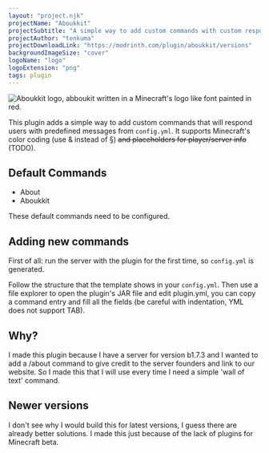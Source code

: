 ```yaml
---
layout: "project.njk"
projectName: "Aboukkit"
projectSubtitle: "A simple way to add custom commands with custom responses to your server."
projectAuthor: "tenkuma"
projectDownloadLink: "https://modrinth.com/plugin/aboukkit/versions"
backgroundImageSize: "cover"
logoName: "logo"
logoExtension: "png"
tags: plugin
---
```


![Aboukkit logo, abboukit written in a Minecraft's logo like font painted in red.](https://cdn.modrinth.com/data/cached_images/94b1f813f8e15f82dddcffa5284c92e59cb93b27.png)

This plugin adds a simple way to add custom commands that will respond users with predefined messages from ```config.yml```. It supports Minecraft's color coding (use & instead of §) ~~and placeholders for player/server info~~ (TODO).

## Default Commands
- About
- Aboukkit

These default commands need to be configured.

## Adding new commands
First of all: run the server with the plugin for the first time, so ```config.yml``` is generated.

Follow the structure that the template shows in your ```config.yml```. Then use a file explorer to open the plugin's JAR file and edit plugin.yml, you can copy a command entry and fill all the fields (be careful with indentation, YML does not support TAB).

## Why?
I made this plugin because I have a server for version b1.7.3 and I wanted to add a /about command to give credit to the server founders and link to our website. So I made this that I will use every time I need a simple 'wall of text' command.

## Newer versions
I don't see why I would build this for latest versions, I guess there are already better solutions. I made this just because of the lack of plugins for Minecraft beta.